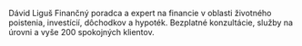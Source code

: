 Dávid Liguš 
Finančný poradca a expert na financie v oblasti životného poistenia, investícií, dôchodkov a hypoték. Bezplatné konzultácie, služby na úrovni a vyše 200 spokojných klientov.
